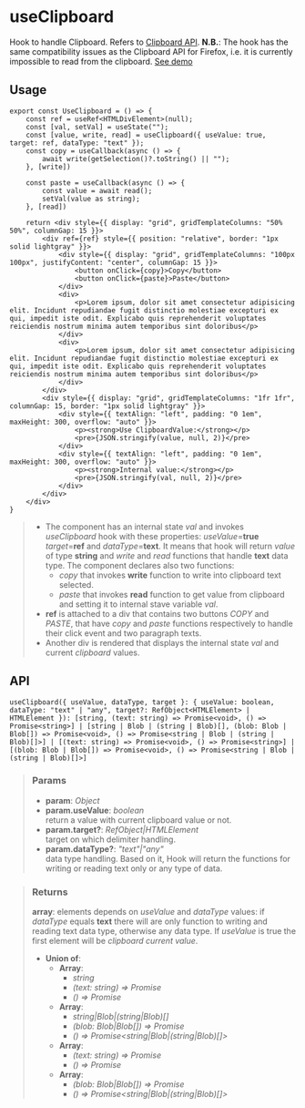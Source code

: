 # useClipboard
Hook to handle Clipboard. Refers to [Clipboard API](https://developer.mozilla.org/en-US/docs/Web/API/Clipboard_API). __N.B.__: The hook has the same compatibility issues as the Clipboard API for Firefox, i.e. it is currently impossible to read from the clipboard. [See demo](https://react-tools.ndria.dev/#/hooks/api-dom/useClipboard)

## Usage

```tsx
export const UseClipboard = () => {
	const ref = useRef<HTMLDivElement>(null);
	const [val, setVal] = useState("");
	const [value, write, read] = useClipboard({ useValue: true, target: ref, dataType: "text" });
	const copy = useCallback(async () => {
		await write(getSelection()?.toString() || "");
	}, [write])

	const paste = useCallback(async () => {
		const value = await read();
		setVal(value as string);
	}, [read])

	return <div style={{ display: "grid", gridTemplateColumns: "50% 50%", columnGap: 15 }}>
		<div ref={ref} style={{ position: "relative", border: "1px solid lightgray" }}>
			<div style={{ display: "grid", gridTemplateColumns: "100px 100px", justifyContent: "center", columnGap: 15 }}>
				<button onClick={copy}>Copy</button>
				<button onClick={paste}>Paste</button>
			</div>
			<div>
				<p>Lorem ipsum, dolor sit amet consectetur adipisicing elit. Incidunt repudiandae fugit distinctio molestiae excepturi ex qui, impedit iste odit. Explicabo quis reprehenderit voluptates reiciendis nostrum minima autem temporibus sint doloribus</p>
			</div>
			<div>
				<p>Lorem ipsum, dolor sit amet consectetur adipisicing elit. Incidunt repudiandae fugit distinctio molestiae excepturi ex qui, impedit iste odit. Explicabo quis reprehenderit voluptates reiciendis nostrum minima autem temporibus sint doloribus</p>
			</div>
		</div>
		<div style={{ display: "grid", gridTemplateColumns: "1fr 1fr", columnGap: 15, border: "1px solid lightgray" }}>
			<div style={{ textAlign: "left", padding: "0 1em", maxHeight: 300, overflow: "auto" }}>
				<p><strong>Use ClipboardValue:</strong></p>
				<pre>{JSON.stringify(value, null, 2)}</pre>
			</div>
			<div style={{ textAlign: "left", padding: "0 1em", maxHeight: 300, overflow: "auto" }}>
				<p><strong>Internal value:</strong></p>
				<pre>{JSON.stringify(val, null, 2)}</pre>
			</div>
		</div>
	</div>
}
```

> - The component has an internal state _val_ and invokes _useClipboard_ hook with these properties: _useValue_=__true__ _target_=__ref__ and _dataType_=__text__. It means that hook will return _value_ of type __string__ and _write_ and _read_ functions that handle __text__ data type. The component declares also two functions:
> 	- _copy_ that invokes __write__ function to write into clipboard text selected.
> 	- _paste_ that invokes __read__ function to get value from clipboard and setting it to internal stave variable _val_.
> - __ref__ is attached to a div that contains two buttons _COPY_ and _PASTE_, that have _copy_ and _paste_ functions respectively to handle their click event and two paragraph texts.
> - Another div is rendered that displays the internal state _val_ and current _clipboard_ values.


## API

```tsx
useClipboard({ useValue, dataType, target }: { useValue: boolean, dataType: "text" | "any", target?: RefObject<HTMLElement> | HTMLElement }): [string, (text: string) => Promise<void>, () => Promise<string>] | [string | Blob | (string | Blob)[], (blob: Blob | Blob[]) => Promise<void>, () => Promise<string | Blob | (string | Blob)[]>] | [(text: string) => Promise<void>, () => Promise<string>] | [(blob: Blob | Blob[]) => Promise<void>, () => Promise<string | Blob | (string | Blob)[]>]
```


> ### Params
>
> - __param__: _Object_
> - __param.useValue__: _boolean_  
return a value with current clipboard value or not.
> - __param.target?__: _RefObject<HTMLElement>|HTMLElement_  
target on which delimiter handling.
> - __param.dataType?__: _"text"|"any"_  
data type handling. Based on it, Hook will return the functions for writing or reading text only or any type of data.
>



> ### Returns
>
> __array__: elements depends on _useValue_ and _dataType_ values: if _dataType_ equals __text__ there will are only function to writing and reading text data type, otherwise any data type. If _useValue_ is true the first element will be _clipboard current value_.
> - __Union of__:  
>     - __Array__:  
>         - _string_  
>         - _(text: string) => Promise<void>_  
>         - _() => Promise<string>_  
>     - __Array__:  
>         - _string|Blob|(string|Blob)[]_  
>         - _(blob: Blob|Blob[]) => Promise<void>_  
>         - _() => Promise<string|Blob|(string|Blob)[]>_  
>     - __Array__:  
>         - _(text: string) => Promise<void>_  
>         - _() => Promise<string>_  
>     - __Array__:  
>         - _(blob: Blob|Blob[]) => Promise<void>_  
>         - _() => Promise<string|Blob|(string|Blob)[]>_  
>